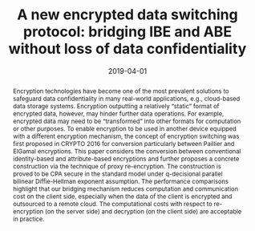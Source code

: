 ---
title: "A new encrypted data switching protocol: bridging IBE and ABE without loss of data confidentiality"
abstract: "Encryption technologies have become one of the most prevalent solutions to safeguard data confidentiality in many real-world applications, e.g., cloud-based data storage systems. Encryption outputting a relatively “static” format of encrypted data, however, may hinder further data operations. For example, encrypted data may need to be “transformed” into other formats for computation or other purposes. To enable encryption to be used in another device equipped with a different encryption mechanism, the concept of encryption switching was first proposed in CRYPTO 2016 for conversion particularly between Paillier and ElGamal encryptions. This paper considers the conversion between conventional identity-based and attribute-based encryptions and further proposes a concrete construction via the technique of proxy re-encryption. The construction is proved to be CPA secure in the standard model under q-decisional parallel bilinear Diffie-Hellman exponent assumption. The performance comparisons highlight that our bridging mechanism reduces computation and communication cost on the client side, especially when the data of the client is encrypted and outsourced to a remote cloud. The computational costs with respect to re-encryption (on the server side) and decryption (on the client side) are acceptable in practice."
collection: publications
permalink: /publication/he2019new
date: 2019-04-01
venue: 'IEEE Access'
paperurl: '/files/pdf/papers/he2019new.pdf'
link: 'https://ieeexplore.ieee.org/document/8678912'
citation: 'Kai He, Yijun Mao, Jianting Ning, Kaitai Liang, Xinyi Huang, Emmanouil Panaousis, George Loukas (2019). 
	&quot;Automated cyber and privacy risk management toolkit.&quot;
	<i>IEEE Access</i>, 7, 50658-50668. <br>
	<span style="color:#2979ab;">(JCR 2019: 3.745, CiteScore 2019: 3.9)</span>'
---